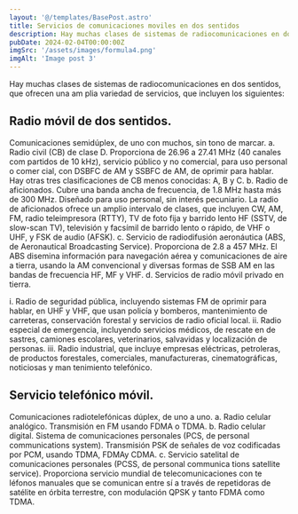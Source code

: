 ```yaml
---
layout: '@/templates/BasePost.astro'
title: Servicios de comunicaciones moviles en dos sentidos
description: Hay muchas clases de sistemas de radiocomunicaciones en dos sentidos, que ofrecen una am plia variedad de servicios, que incluyen los siguientes
pubDate: 2024-02-04T00:00:00Z
imgSrc: '/assets/images/formula4.png'
imgAlt: 'Image post 3'
---
```


Hay muchas clases de sistemas de radiocomunicaciones en dos sentidos, que ofrecen una am plia variedad de servicios, que incluyen los siguientes: 

<h2> Radio móvil de dos sentidos.</h2>

 Comunicaciones semidúplex, de uno con muchos, sin tono de marcar.
 a. Radio civil (CB) de clase D. Proporciona de 26.96 a 27.41 MHz (40 canales com partidos de 10 kHz), servicio público y no comercial, para uso personal o comer cial, con DSBFC de AM y SSBFC de AM, de oprimir para hablar. Hay otras tres clasificaciones de CB menos conocidas: A, B y C. 
b. Radio de aficionados. Cubre una banda ancha de frecuencia, de 1.8 MHz hasta más de 300 MHz. Diseñado para uso personal, sin interés pecuniario. La radio de aficionados ofrece un amplio intervalo de clases, que incluyen CW, AM, FM, radio teleimpresora (RTTY), TV de foto fija y barrido lento HF (SSTV, de slow-scan TV), televisión y facsímil de barrido lento o rápido, de VHF o UHF, y FSK de audio (AFSK). 
c. Servicio de radiodifusión aeronáutica (ABS, de Aeronautical Broadcasting Service). Proporciona de 2.8 a 457 MHz. El ABS disemina información para navegación aérea y comunicaciones de aire a tierra, usando la AM convencional y diversas formas de SSB AM en las bandas de frecuencia HF, MF y VHF.
 d. Servicios de radio móvil privado en tierra.

 i. Radio de seguridad pública, incluyendo sistemas FM de oprimir para hablar, en UHF y VHF, que usan policía y bomberos, mantenimiento de carreteras, conservación forestal y servicios de radio oficial local. 
ii. Radio especial de emergencia, incluyendo servicios médicos, de rescate en de sastres, camiones escolares, veterinarios, salvavidas y localización de personas.
 iii. Radio industrial, que incluye empresas eléctricas, petroleras, de productos forestales, comerciales, manufactureras, cinematográficas, noticiosas y man tenimiento telefónico. 

<h2> Servicio telefónico móvil. </h2> Comunicaciones radiotelefónicas dúplex, de uno a uno.
 a. Radio celular analógico. Transmisión en FM usando FDMA o TDMA.
 b. Radio celular digital. Sistema de comunicaciones personales (PCS, de personal communications system). Transmisión PSK de señales de voz codificadas por PCM, usando TDMA, FDMAy CDMA.
 c. Servicio satelital de comunicaciones personales (PCSS, de personal communica tions satellite service). Proporciona servicio mundial de telecomunicaciones con te léfonos manuales que se comunican entre sí a través de repetidoras de satélite en órbita terrestre, con modulación QPSK y tanto FDMA como TDMA.





